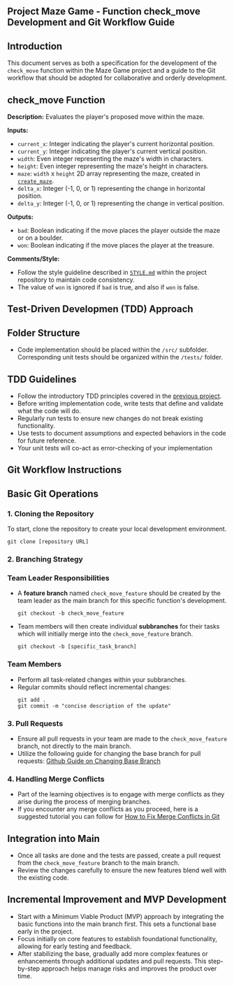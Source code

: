 ## Project **Maze Game** - Function check_move Development and Git Workflow Guide

## Introduction

This document serves as both a specification for the development of the `check_move` function within the Maze Game project and a guide to the Git workflow that should be adopted for collaborative and orderly development.

## **check_move Function**

**Description:**
Evaluates the player's proposed move within the maze.

**Inputs:**

- `current_x`: Integer indicating the player's current horizontal position.
- `current_y`: Integer indicating the player's current vertical position.
- `width`: Even integer representing the maze's width in characters.
- `height`: Even integer representing the maze's height in characters.
- `maze`: `width` x `height` 2D array representing the maze, created in [`create_maze`](https://github.com/zukixa/level1/tree/main/create-maze#create-maze-function).
- `delta_x`: Integer (-1, 0, or 1) representing the change in horizontal position.
- `delta_y`: Integer (-1, 0, or 1) representing the change in vertical position.

**Outputs:**

- `bad`: Boolean indicating if the move places the player outside the maze or on a boulder.
- `won`: Boolean indicating if the move places the player at the treasure.

**Comments/Style:**

- Follow the style guideline described in [`STYLE.md`](https://github.com/zukixa/level1/blob/main/STYLE.md) within the project repository to maintain code consistency.
- The value of `won` is ignored if `bad` is true, and also if `won` is false.

## Test-Driven Developmen (TDD) Approach

## **Folder Structure**

- Code implementation should be placed within the `/src/` subfolder.
  Corresponding unit tests should be organized within the `/tests/` folder.

## **TDD Guidelines**

- Follow the introductory TDD principles covered in the [previous project](https://github.com/css-software-engineering-studio/sample-tdd).
- Before writing implementation code, write tests that define and validate what the code will do.
- Regularly run tests to ensure new changes do not break existing functionality.
- Use tests to document assumptions and expected behaviors in the code for future reference.
- Your unit tests will co-act as error-checking of your implementation

## Git Workflow Instructions

## Basic Git Operations

### 1. **Cloning the Repository**

To start, clone the repository to create your local development environment.

```
git clone [repository URL]
```

### 2. **Branching Strategy**

### Team Leader Responsibilities

- A **feature branch** named `check_move_feature` should be created by the team leader as the main branch for this specific function's development.
  ```
  git checkout -b check_move_feature
  ```
- Team members will then create individual **subbranches** for their tasks which will initially merge into the `check_move_feature` branch.
  ```
  git checkout -b [specific_task_branch]
  ```

### Team Members

- Perform all task-related changes within your subbranches.
- Regular commits should reflect incremental changes:
  ```
  git add .
  git commit -m "concise description of the update"
  ```

### 3. **Pull Requests**

- Ensure all pull requests in your team are made to the `check_move_feature` branch, not directly to the main branch.
- Utilize the following guide for changing the base branch for pull requests: [Github Guide on Changing Base Branch](https://docs.github.com/en/pull-requests/collaborating-with-pull-requests/proposing-changes-to-your-work-with-pull-requests/changing-the-base-branch-of-a-pull-request)

### 4. **Handling Merge Conflicts**

- Part of the learning objectives is to engage with merge conflicts as they arise during the process of merging branches.
- If you encounter any merge conflicts as you proceed, here is a suggested tutorial you can follow for [How to Fix Merge Conflicts in Git](https://www.freecodecamp.org/news/how-to-fix-merge-conflicts-in-git/)

## Integration into Main

- Once all tasks are done and the tests are passed, create a pull request from the `check_move_feature` branch to the main branch.
- Review the changes carefully to ensure the new features blend well with the existing code.

## Incremental Improvement and MVP Development

- Start with a Minimum Viable Product (MVP) approach by integrating the basic functions into the main branch first. This sets a functional base early in the project.
- Focus initially on core features to establish foundational functionality, allowing for early testing and feedback.
- After stabilizing the base, gradually add more complex features or enhancements through additional updates and pull requests. This step-by-step approach helps manage risks and improves the product over time.
